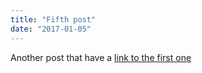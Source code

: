 ```yaml
---
title: "Fifth post"
date: "2017-01-05"
---
```


Another post that have a [link to the first one](/blog/first-post/)
